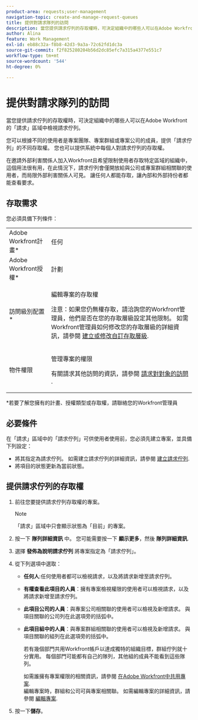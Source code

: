 ```yaml
---
product-area: requests;user-management
navigation-topic: create-and-manage-request-queues
title: 提供對請求隊列的訪問
description: 當您提供請求佇列的存取權時，可決定組織中的哪些人可以在Adobe Workfront的「請求」區域中檢視請求佇列。
author: Alina
feature: Work Management
exl-id: eb88c32a-f8b8-42d3-9a3a-72c62fd1dc3a
source-git-commit: f2f825280204b56d2dc85efc7a315a4377e551c7
workflow-type: tm+mt
source-wordcount: '544'
ht-degree: 0%

---
```


# 提供對請求隊列的訪問

當您提供請求佇列的存取權時，可決定組織中的哪些人可以在Adobe Workfront的「請求」區域中檢視請求佇列。

您可以根據不同的使用者是專案團隊、專案群組或專案公司的成員，提供「請求佇列」的不同存取權。 您也可以提供系統中每個人對請求佇列的存取權。 

在邀請外部利害關係人加入Workfront且希望限制使用者存取特定區域的組織中，這個用法很有用，在此情況下，請求佇列會僅開放給與公司或專案群組相關聯的使用者，而局限外部利害關係人可見。 讓任何人都能存取，讓內部和外部持份者都能查看要求。

## 存取需求

您必須具備下列條件：

<table style="table-layout:auto"> 
 <col> 
 <col> 
 <tbody> 
  <tr> 
   <td role="rowheader">Adobe Workfront計畫*</td> 
   <td> <p>任何 </p> </td> 
  </tr> 
  <tr> 
   <td role="rowheader">Adobe Workfront授權*</td> 
   <td> <p>計劃 </p> </td> 
  </tr> 
  <tr> 
   <td role="rowheader">訪問級別配置*</td> 
   <td> <p>編輯專案的存取權</p> <p>注意：如果您仍無權存取，請洽詢您的Workfront管理員，他們是否在您的存取層級設定其他限制。 如需Workfront管理員如何修改您的存取層級的詳細資訊，請參閱 <a href="../../../administration-and-setup/add-users/configure-and-grant-access/create-modify-access-levels.md" class="MCXref xref">建立或修改自訂存取層級</a>.</p> </td> 
  </tr> 
  <tr> 
   <td role="rowheader">物件權限</td> 
   <td> <p> 管理專案的權限</p> <p>有關請求其他訪問的資訊，請參閱 <a href="../../../workfront-basics/grant-and-request-access-to-objects/request-access.md" class="MCXref xref">請求對對象的訪問 </a>.</p> </td> 
  </tr> 
 </tbody> 
</table>

&#42;若要了解您擁有的計畫、授權類型或存取權，請聯絡您的Workfront管理員

## 必要條件

在「請求」區域中的「請求佇列」可供使用者使用前，您必須先建立專案，並具備下列設定：

* 將其指定為請求佇列。 如需建立請求佇列的詳細資訊，請參閱 [建立請求佇列](../../../manage-work/requests/create-and-manage-request-queues/create-request-queue.md).
* 將項目的狀態更新為當前狀態。

## 提供請求佇列的存取權

1. 前往您要提供請求佇列存取權的專案。

   >[!NOTE]
   >
   >「請求」區域中只會顯示狀態為「目前」的專案。

1. 按一下 **隊列詳細資訊** 中。 您可能需要按一下 **顯示更多**，然後 **隊列詳細資訊**.
1. 選擇 **發佈為說明請求佇列** 將專案指定為「請求佇列」。
1. 從下列選項中選取：

   * **任何人**:任何使用者都可以檢視請求，以及將請求新增至請求佇列。
   * **有權查看此項目的人員**：擁有專案檢視權限的使用者可以檢視請求，以及將請求新增至請求佇列。 
   * **此項目公司的人員**：與專案公司相關聯的使用者可以檢視及新增請求。 與項目關聯的公司列在此選項旁的括弧中。 
   * **此項目組中的人員**：與專案群組相關聯的使用者可以檢視及新增請求。 與項目關聯的組列在此選項旁的括弧中。

      若有幾個部門共用Workfront帳戶以達成獨特的組織目標，群組佇列就十分實用。 每個部門可能都有自己的隊列，其他組的成員不能看到這些隊列。

      如需誰擁有專案權限的相關資訊，請參閱 [在Adobe Workfront中共用專案](../../../workfront-basics/grant-and-request-access-to-objects/share-a-project.md).\
      編輯專案時，群組和公司可與專案相關聯。 如需編輯專案的詳細資訊，請參閱 [編輯專案](../../../manage-work/projects/manage-projects/edit-projects.md).

1. 按一下&#x200B;**儲存**。
